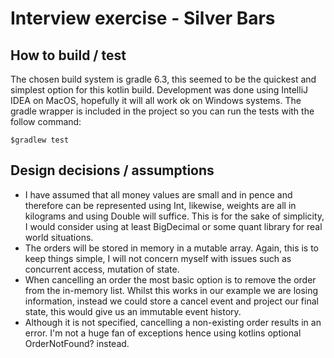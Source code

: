 # Interview exercise - Silver Bars

## How to build / test

The chosen build system is gradle 6.3, this seemed to be the quickest and simplest option for this kotlin build.
Development was done using IntelliJ IDEA on MacOS, hopefully it will all work ok on Windows systems.  The gradle wrapper is included in the project so you can run the tests with the follow command:

    $gradlew test

## Design decisions / assumptions

* I have assumed that all money values are small and in pence and therefore can be represented using Int, likewise, weights are all in kilograms and using Double will suffice.  This is for the sake of simplicity, I would consider using at least BigDecimal or some quant library for real world situations.
* The orders will be stored in memory in a mutable array.  Again, this is to keep things simple, I will not concern myself with issues such as concurrent access, mutation of state.
* When cancelling an order the most basic option is to remove the order from the in-memory list.  Whilst this works in our example we are losing information, instead we could store a cancel event and project our final state, this would give us an immutable event history.
* Although it is not specified, cancelling a non-existing order results in an error.  I'm not a huge fan of exceptions hence using kotlins optional OrderNotFound? instead.